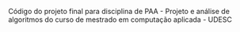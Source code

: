 Código do projeto final para disciplina de PAA - Projeto e análise de algoritmos 
do curso de mestrado em computação aplicada - UDESC
